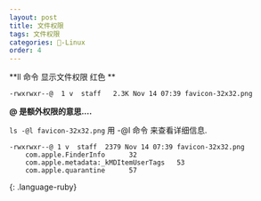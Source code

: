 ```yaml
---
layout: post
title: 文件权限
tags: 文件权限 
categories: -Linux
order: 4
---
```


**ll 命令 显示文件权限 红色 **



`-rwxrwxr--@  1 v  staff   2.3K Nov 14 07:39 favicon-32x32.png`

**@ 是额外权限的意思….**



`ls -@l favicon-32x32.png`
用 -@l 命令 来查看详细信息.


~~~
-rwxrwxr--@ 1 v  staff  2379 Nov 14 07:39 favicon-32x32.png
    com.apple.FinderInfo      32 
    com.apple.metadata:_kMDItemUserTags   53 
    com.apple.quarantine      57 
~~~
{: .language-ruby}






















